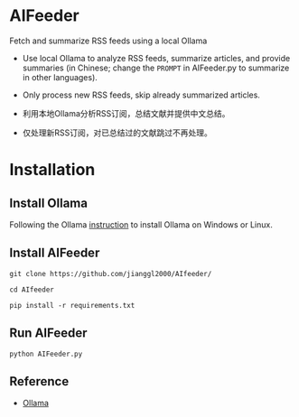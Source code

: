 # AIFeeder

Fetch and summarize RSS feeds using a local Ollama

- Use local Ollama to analyze RSS feeds, summarize articles, and provide summaries (in Chinese; change the `PROMPT` in AIFeeder.py to summarize in other languages).
- Only process new RSS feeds, skip already summarized articles.

- 利用本地Ollama分析RSS订阅，总结文献并提供中文总结。
- 仅处理新RSS订阅，对已总结过的文献跳过不再处理。

# Installation
## Install Ollama

Following the Ollama [instruction](https://github.com/ollama/ollama?tab=readme-ov-file) to install Ollama on Windows or Linux.

## Install AIFeeder

```
git clone https://github.com/jianggl2000/AIfeeder/

cd AIfeeder

pip install -r requirements.txt
```
## Run AIFeeder

`python AIFeeder.py`

## Reference
- [Ollama](https://github.com/ollama/ollama?tab=readme-ov-file)


